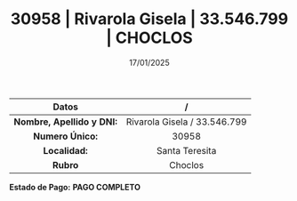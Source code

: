 ﻿---
title: 30958 | Rivarola Gisela | 33.546.799 | CHOCLOS
date: 17/01/2025
draft: false
tags: ['santa-teresita', 'titular', 'choclos']
---

|          **Datos**          |  /  |
|:---------------------------:|:---:|
| **Nombre, Apellido y DNI:** | Rivarola Gisela / 33.546.799 |
|      **Numero Único:**      | 30958 |
|        **Localidad:**       | Santa Teresita |
|          **Rubro**          | Choclos |

**Estado de Pago:** **PAGO COMPLETO**
